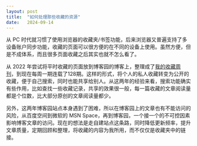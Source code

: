 ```yaml
---
layout: post
title:  "如何处理那些收藏的资源"
date:   2024-09-14
---
```


从 PC 时代就习惯了使用浏览器的收藏夹/书签功能，后来浏览器又普遍支持了多设备账户同步功能，收藏的页面可以很方便的在不同的设备上使用。虽然方便，但是不成体系，而且很多页面收藏之后其实也就不怎么看了。

从 2022 年尝试将平时收藏的页面放到博客园的博客上，整理成了[我的收藏周刊](https://www.cnblogs.com/lionelgeng/category/2134058.html)，到现在每周一期连载了128期。这样的形式，将个人的私人收藏转变为公开的收藏，便于自己搜索，同时也能共享给别人。从这两年的经验来看，搜索功能确实有些作用，比如查找一些收藏记录，共享的效果很一般，每一篇收藏的文章阅读量都是个位数，比大部分原创的文章阅读量都少。

另外，这两年博客园站点本身遇到了困难，所以在博客园上的文章也有不能访问的风险，从百度空间到微软的 MSN Space，再到博客园，一个接一个的不可控因素影响博客文章的访问。现在的想法是走自建站点这条路，同时降低更新频率，提升文章质量，定期回顾和整理，将收藏的内容为我所用，而不仅仅是收藏夹中的链接。